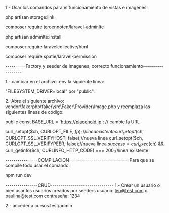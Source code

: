 1.- Usar los comandos para el funcionamiento de vistas e imagenes:

php artisan storage:link

composer require jeroennoten/laravel-adminlte

php artisan adminlte:install

composer require laravelcollective/html

composer require spatie/laravel-permission

----------Factory y seeder de Imagenes, correcto funcionamiento------------------

1.- cambiar en el archivo .env la siguiente linea:

"FILESYSTEM_DRIVER=local" por "public".

2.-Abre el siguiente archivo: vendor\fakerphp\faker\src\Faker\Provider\Image.php y reemplaza las siguientes líneas de código:  

public const BASE_URL = 'https://placehold.jp';  // cambie la URL

curl_setopt($ch, CURLOPT_FILE, $fp); //línea existente 
curl_setopt($ch, CURLOPT_SSL_VERIFYHOST, false);//nueva línea 
curl_setopt($ch, CURLOPT_SSL_VERIFYPEER, false);//nueva línea 
$success = curl_exec($ch) && curl_getinfo($ch, CURLINFO_HTTP_CODE) === 200;//línea existente

----------------COMPILACION-----------------------------
Para que se compile todo usar el comando:

npm run dev

----------------CRUD-------------------------------
1.- Crear un usuario o bien usar los usuarios creados por seeders usuario:	leo@test.com o paulina@test.com		contraseña: 1234

2.- acceder a cursos.test/admin

